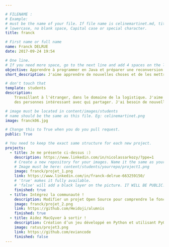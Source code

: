 ```yaml
---

# FILENAME : 
# Example: 
# must be the name of your file. If file name is celinemartinet.md, title is celinemartinet.
# lowercase, no blank space, Capital case or special character.
title: franck

# First name or full name
name: Franck DELRUE
date: 2017-09-24 19:54

# One line.
# If you need more space, go to the next line and add 4 spaces on the left, as in 'description'.
objective: Apprendre à programmer en Java et préparer une reconversion.
short_description: J'aime apprendre de nouvelles choses et de les mettre en pratique.

# don't touch that
template: students
description:
    Travaillant à l'étranger, dans le domaine de la logistique. J'aime découvrir et apprendre de nouvelles choses et de rencontrer 
    des personnes intéressant avec qui partager. J'ai besoin de nouvelles compétences pour pouvoir avancer dans mon travail.

# image must be located in content/images/students
# name should be the same as this file. Eg: celinemartinet.png
image: franck06.jpg

# Change this to True when you do you pull request.
public: True

# You need to keep the exact same structure for each new project.
projects:
  - title: Je me présente ci-dessus :)
    description: https://www.linkedin.com/in/nicolassarkozy/?ppe=1
    # Create a new repository for your images. Name it the same as your nickname and profile picture.
    # Image must be here: content/students/yourrepo/project1.png
    image: franck/projet_1.png
    link: https://www.linkedin.com/in/franck-delrue-663259150/
    # 'true' makes it fully available.
    # 'false' will add a black layer on the picture. IT WILL BE PUBLIC!
    finished: true
  - title: Intégrez la communauté !
    description: Modifier un projet Open Source pour comprendre le fonctionnement de Git, de Github et des pull requests. 
    image: franck/projet_2.png
    link: https://github.com/Heidoji/alumnis
    finished: true
  - title: Aidez MacGyver à sortir !
    description: Création d’un jeu développé en Python et utilisant PyGame.
    image: ratus/projet3.png
    link: https://github.com/eviancode
    finished: false
---
```

